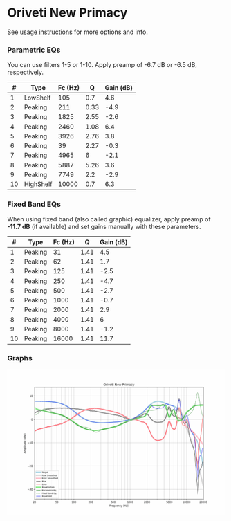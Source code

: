 # Oriveti New Primacy
See [usage instructions](https://github.com/jaakkopasanen/AutoEq#usage) for more options and info.

### Parametric EQs
You can use filters 1-5 or 1-10. Apply preamp of -6.7 dB or -6.5 dB, respectively.

|   # | Type      |   Fc (Hz) |    Q |   Gain (dB) |
|-----|-----------|-----------|------|-------------|
|   1 | LowShelf  |       105 | 0.7  |         4.6 |
|   2 | Peaking   |       211 | 0.33 |        -4.9 |
|   3 | Peaking   |      1825 | 2.55 |        -2.6 |
|   4 | Peaking   |      2460 | 1.08 |         6.4 |
|   5 | Peaking   |      3926 | 2.76 |         3.8 |
|   6 | Peaking   |        39 | 2.27 |        -0.3 |
|   7 | Peaking   |      4965 | 6    |        -2.1 |
|   8 | Peaking   |      5887 | 5.26 |         3.6 |
|   9 | Peaking   |      7749 | 2.2  |        -2.9 |
|  10 | HighShelf |     10000 | 0.7  |         6.3 |

### Fixed Band EQs
When using fixed band (also called graphic) equalizer, apply preamp of **-11.7 dB** (if available) and set gains manually with these parameters.

|   # | Type    |   Fc (Hz) |    Q |   Gain (dB) |
|-----|---------|-----------|------|-------------|
|   1 | Peaking |        31 | 1.41 |         4.5 |
|   2 | Peaking |        62 | 1.41 |         1.7 |
|   3 | Peaking |       125 | 1.41 |        -2.5 |
|   4 | Peaking |       250 | 1.41 |        -4.7 |
|   5 | Peaking |       500 | 1.41 |        -2.7 |
|   6 | Peaking |      1000 | 1.41 |        -0.7 |
|   7 | Peaking |      2000 | 1.41 |         2.9 |
|   8 | Peaking |      4000 | 1.41 |         6   |
|   9 | Peaking |      8000 | 1.41 |        -1.2 |
|  10 | Peaking |     16000 | 1.41 |        11.7 |

### Graphs
![](./Oriveti%20New%20Primacy.png)
